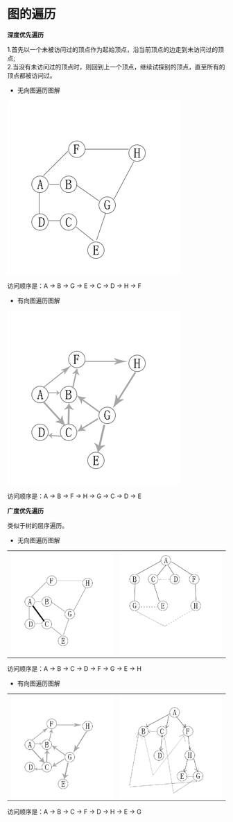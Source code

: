 # 图的遍历
**深度优先遍历**  

1.首先以一个未被访问过的顶点作为起始顶点，沿当前顶点的边走到未访问过的顶点;  
2.当没有未访问过的顶点时，则回到上一个顶点，继续试探别的顶点，直至所有的顶点都被访问过。

- 无向图遍历图解  
  
![无向图DFS](images/无向图DFS.jpg)  

访问顺序是：A -> B -> G -> E -> C -> D -> H -> F

- 有向图遍历图解  
  
![有向图DFS](images/有向图DFS.jpg)  

访问顺序是：A -> B -> F -> H -> G -> C -> D -> E

**广度优先遍历**  

类似于树的层序遍历。
- 无向图遍历图解  

<table>
    <tr>
        <td><img src="images/无向图BFS1.jpg"/></td>
        <td><img src="images/无向图BFS2.jpg"/></td>
    </tr>
</table>  

访问顺序是：A -> B -> C -> D -> F -> G -> E -> H

- 有向图遍历图解

<table>
    <tr>
        <td><img src="images/有向图BFS1.jpg"/></td>
        <td><img src="images/有向图BFS2.jpg"/></td>
    </tr>
</table>

访问顺序是：A -> B -> C -> F -> D -> H -> E -> G